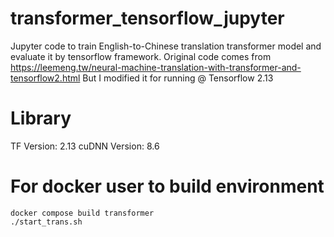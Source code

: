 # transformer_tensorflow_jupyter
Jupyter code to train English-to-Chinese translation transformer model and evaluate it by tensorflow framework.
Original code comes from https://leemeng.tw/neural-machine-translation-with-transformer-and-tensorflow2.html
But I modified it for running @ Tensorflow 2.13 

# Library

TF Version: 2.13
cuDNN Version: 8.6

# For docker user to build environment
```
docker compose build transformer
./start_trans.sh
```
